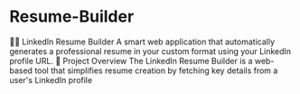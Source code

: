 # Resume-Builder
🧑‍💼 LinkedIn Resume Builder A smart web application that automatically generates a professional resume in your custom format using your LinkedIn profile URL.  🚀 Project Overview The LinkedIn Resume Builder is a web-based tool that simplifies resume creation by fetching key details from a user's LinkedIn profile

